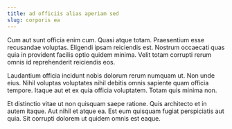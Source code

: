 ```yaml
---
title: ad officiis alias aperiam sed
slug: corporis ea
---
```


Cum aut sunt officia enim cum. Quasi atque totam. Praesentium esse recusandae voluptas. Eligendi ipsam reiciendis est. Nostrum occaecati quas quia in provident facilis optio quidem minima. Velit totam corrupti rerum omnis id reprehenderit reiciendis eos.

Laudantium officia incidunt nobis dolorum rerum numquam ut. Non unde eius. Nihil voluptas voluptates nihil debitis omnis sapiente quam officia tempore. Itaque aut et ex quia officia voluptatem. Totam quis minima non.

Et distinctio vitae ut non quisquam saepe ratione. Quis architecto et in autem itaque. Aut nihil et atque ea. Est eum quisquam fugiat perspiciatis aut quia. Sit corrupti dolorem ut quidem omnis est eaque.
